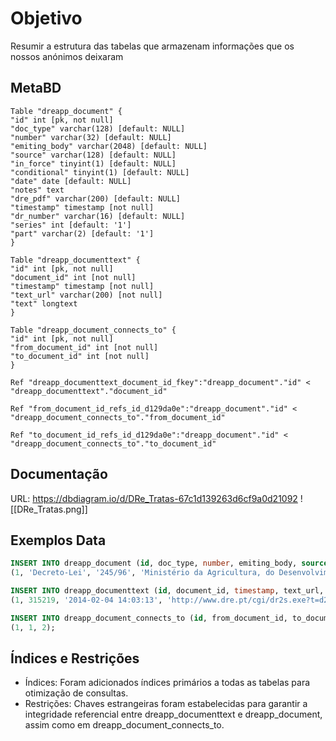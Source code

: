 # Objetivo
Resumir a estrutura das tabelas que armazenam informações que os nossos anónimos deixaram

## MetaBD
```shell
Table "dreapp_document" {
"id" int [pk, not null]
"doc_type" varchar(128) [default: NULL]
"number" varchar(32) [default: NULL]
"emiting_body" varchar(2048) [default: NULL]
"source" varchar(128) [default: NULL]
"in_force" tinyint(1) [default: NULL]
"conditional" tinyint(1) [default: NULL]
"date" date [default: NULL]
"notes" text
"dre_pdf" varchar(200) [default: NULL]
"timestamp" timestamp [not null]
"dr_number" varchar(16) [default: NULL]
"series" int [default: '1']
"part" varchar(2) [default: '1']
}

Table "dreapp_documenttext" {
"id" int [pk, not null]
"document_id" int [not null]
"timestamp" timestamp [not null]
"text_url" varchar(200) [not null]
"text" longtext
}

Table "dreapp_document_connects_to" {
"id" int [pk, not null]
"from_document_id" int [not null]
"to_document_id" int [not null]
}  

Ref "dreapp_documenttext_document_id_fkey":"dreapp_document"."id" < "dreapp_documenttext"."document_id"

Ref "from_document_id_refs_id_d129da0e":"dreapp_document"."id" < "dreapp_document_connects_to"."from_document_id"

Ref "to_document_id_refs_id_d129da0e":"dreapp_document"."id" < "dreapp_document_connects_to"."to_document_id"
```

## Documentação
URL: https://dbdiagram.io/d/DRe_Tratas-67c1d139263d6cf9a0d21092
![[DRe_Tratas.png]]

## Exemplos Data
```sql
INSERT INTO dreapp_document (id, doc_type, number, emiting_body, source, in_force, conditional, date, notes, dre_pdf, timestamp, dr_number, series, part) VALUES
(1, 'Decreto-Lei', '245/96', 'Ministério da Agricultura, do Desenvolvimento Rural e das Pescas', 'Diário da República n.º 294/1996, Série I-A de 1996-12-20.', 1, 0, '1996-12-20', 'Aprova o regime jurídico aplicável à circulação de gado...', 'https://dre.pt/application/file/147280', '2016-02-15 06:50:26', '294/1996', 1, '1');

INSERT INTO dreapp_documenttext (id, document_id, timestamp, text_url, text) VALUES
(1, 315219, '2014-02-04 14:03:13', 'http://www.dre.pt/cgi/dr2s.exe?t=d2&cap=&doc=2014004130', 'Despacho n.º 1721/2014...');

INSERT INTO dreapp_document_connects_to (id, from_document_id, to_document_id) VALUES
(1, 1, 2);
```

## Índices e Restrições
- Índices: Foram adicionados índices primários a todas as tabelas para otimização de consultas.
- Restrições: Chaves estrangeiras foram estabelecidas para garantir a integridade referencial entre dreapp_documenttext e dreapp_document, assim como em dreapp_document_connects_to.

